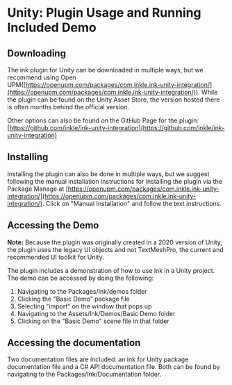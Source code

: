 # Unity: Plugin Usage and Running Included Demo

## Downloading

The ink plugin for Unity can be downloaded in multiple ways, but we recommend using Open UPM([https://openupm.com/packages/com.inkle.ink-unity-integration/](https://openupm.com/packages/com.inkle.ink-unity-integration/)). While the plugin can be found on the Unity Asset Store, the version hosted there is often months behind the official version.

Other options can also be found on the GitHub Page for the plugin: [https://github.com/inkle/ink-unity-integration](https://github.com/inkle/ink-unity-integration)

## Installing

Installing the plugin can also be done in multiple ways, but we suggest following the manual installation instructions for installing the plugin via the Package Manage at [https://openupm.com/packages/com.inkle.ink-unity-integration/](https://openupm.com/packages/com.inkle.ink-unity-integration/). Click on "Manual Installation" and follow the text instructions.

## Accessing the Demo

**Note:** Because the plugin was originally created in a 2020 version of Unity, the plugin uses the legacy UI objects and not TextMeshPro, the
current and recommended UI toolkit for Unity.

The plugin includes a demonstration of how to use ink in a Unity project. The demo can be accessed by doing the following:

1. Navigating to the Packages/Ink/demos folder
1. Clicking the "Basic Demo" package file
1. Selecting "import" on the window that pops up
1. Navigating to the Assets/Ink/Demos/Basic Demo folder
1. Clicking on the "Basic Demo" scene file in that folder

## Accessing the documentation

Two documentation files are included: an ink for Unity package documentation file and a C# API documentation file. Both can be found by
navigating to the Packages/Ink/Documentation folder.
